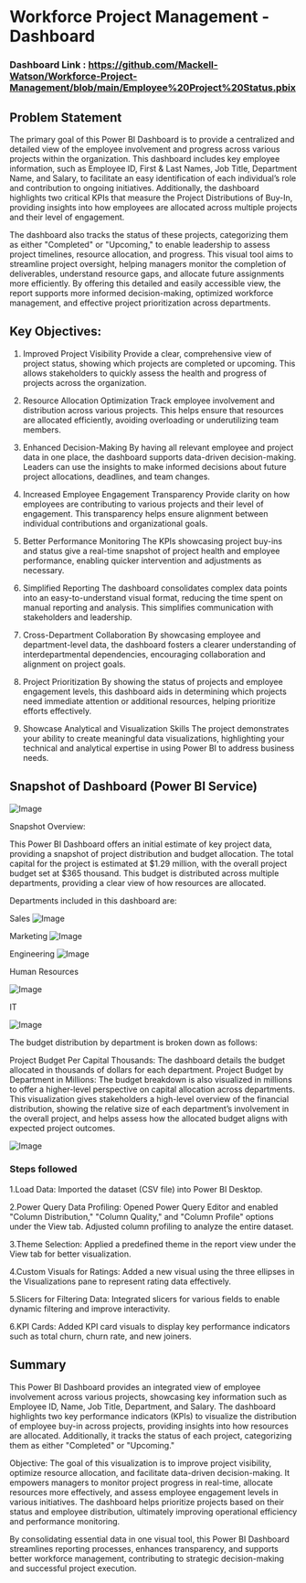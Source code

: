  # Workforce Project Management - Dashboard

### Dashboard Link : https://github.com/Mackell-Watson/Workforce-Project-Management/blob/main/Employee%20Project%20Status.pbix

## Problem Statement
The primary goal of this Power BI Dashboard is to provide a centralized and detailed view of the employee involvement and progress across various projects within the organization. This dashboard includes key employee information, such as Employee ID, First & Last Names, Job Title, Department Name, and Salary, to facilitate an easy identification of each individual’s role and contribution to ongoing initiatives. Additionally, the dashboard highlights two critical KPIs that measure the Project Distributions of Buy-In, providing insights into how employees are allocated across multiple projects and their level of engagement.

The dashboard also tracks the status of these projects, categorizing them as either "Completed" or "Upcoming," to enable leadership to assess project timelines, resource allocation, and progress. This visual tool aims to streamline project oversight, helping managers monitor the completion of deliverables, understand resource gaps, and allocate future assignments more efficiently. By offering this detailed and easily accessible view, the report supports more informed decision-making, optimized workforce management, and effective project prioritization across departments.



## Key Objectives:

1. Improved Project Visibility
Provide a clear, comprehensive view of project status, showing which projects are completed or upcoming. This allows stakeholders to quickly assess the health and progress of projects across the organization.

2. Resource Allocation Optimization
Track employee involvement and distribution across various projects. This helps ensure that resources are allocated efficiently, avoiding overloading or underutilizing team members.

3. Enhanced Decision-Making
By having all relevant employee and project data in one place, the dashboard supports data-driven decision-making. Leaders can use the insights to make informed decisions about future project allocations, deadlines, and team changes.

4. Increased Employee Engagement Transparency
Provide clarity on how employees are contributing to various projects and their level of engagement. This transparency helps ensure alignment between individual contributions and organizational goals.

5. Better Performance Monitoring
The KPIs showcasing project buy-ins and status give a real-time snapshot of project health and employee performance, enabling quicker intervention and adjustments as necessary.

6. Simplified Reporting
The dashboard consolidates complex data points into an easy-to-understand visual format, reducing the time spent on manual reporting and analysis. This simplifies communication with stakeholders and leadership.

7. Cross-Department Collaboration
By showcasing employee and department-level data, the dashboard fosters a clearer understanding of interdepartmental dependencies, encouraging collaboration and alignment on project goals.

8. Project Prioritization
By showing the status of projects and employee engagement levels, this dashboard aids in determining which projects need immediate attention or additional resources, helping prioritize efforts effectively.

9. Showcase Analytical and Visualization Skills
The project demonstrates your ability to create meaningful data visualizations, highlighting your technical and analytical expertise in using Power BI to address business needs.

## Snapshot of Dashboard (Power BI Service)

![Image](https://github.com/user-attachments/assets/5c14efab-65d7-4a8b-be29-34212782e3f3)

Snapshot Overview:

This Power BI Dashboard offers an initial estimate of key project data, providing a snapshot of project distribution and budget allocation. The total capital for the project is estimated at $1.29 million, with the overall project budget set at $365 thousand. This budget is distributed across multiple departments, providing a clear view of how resources are allocated.

Departments included in this dashboard are:

Sales
![Image](https://github.com/user-attachments/assets/5555fa95-5b29-4056-ae1c-a52b295ff4f8)

Marketing
![Image](https://github.com/user-attachments/assets/c0c4d8af-7b4e-4e23-ae9c-5a8abc2a1880)


Engineering
![Image](https://github.com/user-attachments/assets/8dad7efb-d61a-4af0-9840-55ffadfe03bd)

Human Resources

![Image](https://github.com/user-attachments/assets/5e1d0f4d-7f6f-4d3b-b0ab-5fe919db2586)

IT

![Image](https://github.com/user-attachments/assets/98c8bdd6-cc1a-4143-84d7-32ffdb503b59)

The budget distribution by department is broken down as follows:

Project Budget Per Capital Thousands: The dashboard details the budget allocated in thousands of dollars for each department.
Project Budget by Department in Millions: The budget breakdown is also visualized in millions to offer a higher-level perspective on capital allocation across departments.
This visualization gives stakeholders a high-level overview of the financial distribution, showing the relative size of each department’s involvement in the overall project, and helps assess how the allocated budget aligns with expected project outcomes.

![Image](https://github.com/user-attachments/assets/3d18a672-8e4c-400f-a809-ded3dea1584d)

### Steps followed 

1.Load Data: Imported the dataset (CSV file) into Power BI Desktop.

2.Power Query Data Profiling: Opened Power Query Editor and enabled "Column Distribution," "Column Quality," and "Column Profile" options under the View tab. Adjusted column profiling to analyze the entire dataset.

3.Theme Selection: Applied a predefined theme in the report view under the View tab for better visualization.

4.Custom Visuals for Ratings: Added a new visual using the three ellipses in the Visualizations pane to represent rating data effectively.

5.Slicers for Filtering Data: Integrated slicers for various fields to enable dynamic filtering and improve interactivity.

6.KPI Cards: Added KPI card visuals to display key performance indicators such as total churn, churn rate, and new joiners.

## Summary
This Power BI Dashboard provides an integrated view of employee involvement across various projects, showcasing key information such as Employee ID, Name, Job Title, Department, and Salary. The dashboard highlights two key performance indicators (KPIs) to visualize the distribution of employee buy-in across projects, providing insights into how resources are allocated. Additionally, it tracks the status of each project, categorizing them as either "Completed" or "Upcoming."

Objective: The goal of this visualization is to improve project visibility, optimize resource allocation, and facilitate data-driven decision-making. It empowers managers to monitor project progress in real-time, allocate resources more effectively, and assess employee engagement levels in various initiatives. The dashboard helps prioritize projects based on their status and employee distribution, ultimately improving operational efficiency and performance monitoring.

By consolidating essential data in one visual tool, this Power BI Dashboard streamlines reporting processes, enhances transparency, and supports better workforce management, contributing to strategic decision-making and successful project execution.
  
